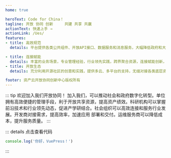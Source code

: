 ```yaml
---
home: true

heroText: Code for China！
tagline: 开放 协同 创新     共建 共享 共赢
actionText: 快速上手 →
actionLink: /Ues/
features:
- title: 高效规范
  details: 平台提供各类公共组件、开放API接口、数据服务和消息服务，大幅降低政府和大规模组织应用开发门槛，提高政务应用全生命周期的效率。

- title: 连接赋能
  details: 丰富的业务场景，专业管理经验，行业领先实践，跨界聚合资源，连接赋能创新，推进政府、公共组织、国有企业等各领域创新力量迸发。
- title: 开放生态
  details: 充分利用开源社区的创意和实践，提供多云、多平台的支持，无缝对接各类底层资源。开放协作，破除壁垒，避免锁定，形成健康繁荣生态。

footer: 资产云开放协同创新中心版权所有
---
```

::: tip 欢迎加入我们开放协同！
加入我们，可以推动社会和政府数字化转型。单位拥有高效便捷的管理手段，利于开放共享资源，提高资产绩效。科研机构可以掌握前沿技术和行业领先动态，促进产学研结合。社会组织可以高效连接和服务行业发展。开发商对接需求，提高效率，加速应用 部署和交付。运维服务商可以降低成本，提升服务质量。
:::

::: details 点击查看代码
```js
console.log('你好，VuePress！')
```
:::
